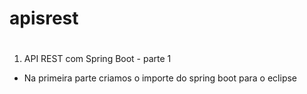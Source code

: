# apisrest <h1>
1. API REST com Spring Boot - parte 1 
  * Na primeira parte criamos o importe do spring boot para o eclipse
